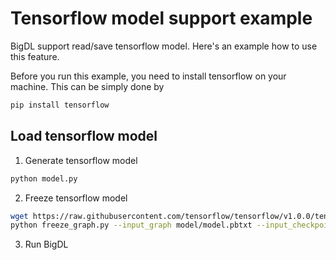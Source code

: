 # Tensorflow model support example
BigDL support read/save tensorflow model. Here's an example how to use this feature.

Before you run this example, you need to install tensorflow on your machine. This can be simply done
by

```bash
pip install tensorflow
```

## Load tensorflow model
1. Generate tensorflow model
```bash
python model.py
```

2. Freeze tensorflow model
```bash
wget https://raw.githubusercontent.com/tensorflow/tensorflow/v1.0.0/tensorflow/python/tools/freeze_graph.py
python freeze_graph.py --input_graph model/model.pbtxt --input_checkpoint model/model.chkp --output_node_names="LeNet/fc4/BiasAdd" --output_graph "model.pb"
```

3. Run BigDL
```bash

```